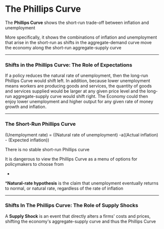 # The Phillips Curve

The **Phillips Curve** shows the short-run trade-off between inflation and unemployment

More specifically, it shows the combinations of inflation and unemployment that arise in the short-run as shifts in the aggregate-demand curve move the economy along the short-run aggregate-supply curve

***

### Shifts in the Phillips Curve: The Role of Expectations

If a policy reduces the natural rate of unemployment, then the long-run Phillips Curve would shift left. In addition, because lower unemployment means workers are producing goods and services, the quantity of goods and services supplied would be larger at any given price level and the long-run aggregate-supply curve would shift right. The Economy could then enjoy lower unemployment and higher output for any given rate of money growth and inflation.

***

### The Short-Run Phillips Curve

(Unemployment rate) = ((Natural rate of unemployment) -a((Actual inflation) - (Expected inflation))

There is no stable short-run Phillips curve

It is dangerous to view the Phillips Curve as a menu of options for policymakers to choose from

-

***Natural-rate hypothesis** is the claim that unemployment eventually returns to normal, or natural rate, regardless of the rate of inflation

***

### Shifts In The Phillips Curve: The Role of Supply Shocks

A **Supply Shock** is an event that directly alters a firms' costs and prices, shifting the economy's aggregate-supply curve and thus the Phillips Curve
